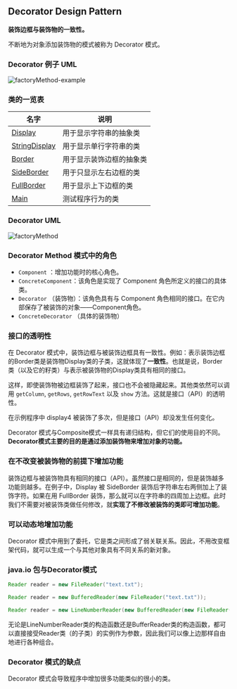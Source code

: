 ## Decorator Design Pattern

**装饰边框与装饰物的一致性。**

不断地为对象添加装饰物的模式被称为 Decorator 模式。


### Decorator 例子 UML

![factoryMethod-example](./resource/factoryMethod-example.png)

### 类的一览表

| 名字                                  | 说明                            |
| ------------------------------------- | ------------------------------- |
| [Display](./Display.java)             | 用于显示字符串的抽象类          |
| [StringDisplay](./StringDisplay.java) | 用于显示单行字符串的类      |
| [Border](./Border.java)               | 用于显示装饰边框的抽象类             |
| [SideBorder](./SideBorder.java)       | 用于只显示左右边框的类 |
| [FullBorder](./FullBorder.java)       | 用于显示上下边框的类                               |
| [Main](./Main.java)                   | 测试程序行为的类                |



### Decorator UML

![factoryMethod](./resource/factoryMethod.png)

### Decorator Method 模式中的角色

- `Component` ：增加功能时的核心角色。
- `ConcreteComponent`：该角色是实现了 Component 角色所定义的接口的具体类。
- `Decorator` （装饰物）：该角色具有与 Component 角色相同的接口。在它内部保存了被装饰的对象——Component角色。
- `ConcreteDecorator` （具体的装饰物）

### 接口的透明性

在 Decorator 模式中，装饰边框与被装饰边框具有一致性。例如：表示装饰边框的Border类是装饰物Display类的子类，这就体现了**一致性**。也就是说，Border 类（以及它的籽类）与表示被装饰物的Display类具有相同的接口。

这样，即使装饰物被边框装饰了起来，接口也不会被隐藏起来。其他类依然可以调用 `getColumn`, `getRows`, `getRowText` 以及 `show` 方法。这就是接口（API）的透明性。

在示例程序中 display4 被装饰了多次，但是接口（API）却没发生任何变化。

Decorator 模式与Composite模式一样具有递归结构，但它们的使用目的不同。**Decorator模式主要的目的是通过添加装饰物来增加对象的功能。**

### 在不改变被装饰物的前提下增加功能

装饰边框与被装饰物具有相同的接口（API）。虽然接口是相同的，但是装饰越多功能则越多。在例子中，Display 被 SideBorder 装饰后字符串左右两侧加上了装饰字符。如果在用 FullBorder 装饰，那么就可以在字符串的四周加上边框。此时我们不需要对被装饰类做任何修改，就**实现了不修改被装饰的类即可增加功能**。

### 可以动态地增加功能

Decorator 模式中用到了委托，它是类之间形成了弱关联关系。因此，不用改变框架代码，就可以生成一个与其他对象具有不同关系的新对象。

### java.io 包与Decorator模式

```java
Reader reader = new FileReader("text.txt");

Reader reader = new BufferedReader(new FileReader("text.txt"));

Reader reader = new LineNumberReader(new BufferedReader(new FileReader("text.txt")));
```

无论是LineNumberReader类的构造函数还是BufferReader类的构造函数，都可以直接接受Reader类（的子类）的实例作为参数，因此我们可以像上边那样自由地进行各种组合。

### Decorator 模式的缺点

Decorator 模式会导致程序中增加很多功能类似的很小的类。